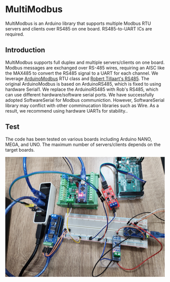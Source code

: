 # MultiModbus

MultiModbus is an Arduino library that supports multiple Modbus RTU servers and clients over RS485 on one board. RS485-to-UART ICs are required.

## Introduction

MultiModbus supports full duplex and multiple servers/clients on one board. Modbus messages are exchanged over RS-485 wires, requiring an AISC like the MAX485 to convert the RS485 signal to a UART for each channel. We leverage [ArduinoModbus](https://github.com/arduino-libraries/ArduinoModbus) RTU class and [Robert Tillaart's RS485](https://github.com/RobTillaart/RS485). The original ArduinoModbus is based on ArduinoRS485, which is fixed to using hardware Serial1. We replace the ArduinoRS485 with Rob's RS485, which can use different hardware/software serial ports. We have successfully adopted SoftwareSerial for Modbus communiction. However, SoftwareSerial library may conflict with other comminucation libraries such as Wire. As a result, we recommend using hardware UARTs for stability..

## Test

The code has been tested on various boards including Arduino NANO, MEGA, and UNO. The maximum number of servers/clients depends on the target boards.

<img src="./img/4_arduino_modbus_test.jpg">
